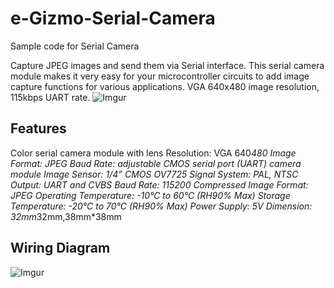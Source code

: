# e-Gizmo-Serial-Camera
Sample code for Serial Camera

Capture JPEG images and send them via Serial interface. This serial camera module makes it very easy for your microcontroller circuits to add image capture functions for various applications. VGA 640x480 image resolution, 115kbps UART rate.
![Imgur](http://i.imgur.com/wZY57nB.png)

Features
------
Color serial camera module with lens
Resolution: VGA 640*480
Image Format: JPEG
Baud Rate: adjustable
CMOS serial port (UART) camera module
Image Sensor: 1/4” CMOS OV7725
Signal System: PAL, NTSC
Output: UART and CVBS
Baud Rate: 115200
Compressed Image Format: JPEG
Operating Temperature: -10°C to 60°C (RH90% Max)
Storage Temperature: -20°C to 70°C (RH90% Max)
Power Supply: 5V
Dimension: 32mm*32mm,38mm*38mm

Wiring Diagram
------

![Imgur](http://i.imgur.com/TO2ZNLh.jpg)
